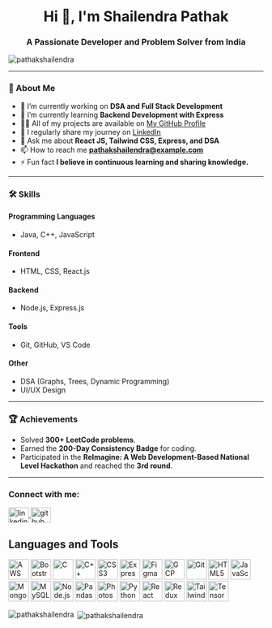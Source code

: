 <h1 align="center">Hi 👋, I'm Shailendra Pathak</h1>
<h3 align="center">A Passionate Developer and Problem Solver from India</h3>

<p align="left"> 
  <img src="https://komarev.com/ghpvc/?username=pathakshailendra&label=Profile%20views&color=0e75b6&style=flat" alt="pathakshailendra" /> 
</p>

---

### 🔭 About Me  
- 🔭 I’m currently working on **DSA and Full Stack Development**  
- 🌱 I’m currently learning **Backend Development with Express**  
- 👨‍💻 All of my projects are available on [My GitHub Profile](https://github.com/PathakShailendra)  
- 📝 I regularly share my journey on [LinkedIn](https://www.linkedin.com/in/pathakshailendra)  
- 💬 Ask me about **React JS, Tailwind CSS, Express, and DSA**  
- 📫 How to reach me **pathakshailendra@example.com**  
- ⚡ Fun fact **I believe in continuous learning and sharing knowledge.**  

---

### 🛠️ Skills  

#### Programming Languages  
- Java, C++, JavaScript  

#### Frontend  
- HTML, CSS, React.js  

#### Backend  
- Node.js, Express.js  

#### Tools  
- Git, GitHub, VS Code  

#### Other  
- DSA (Graphs, Trees, Dynamic Programming)  
- UI/UX Design  

---

### 🏆 Achievements  

- Solved **300+ LeetCode problems**.  
- Earned the **200-Day Consistency Badge** for coding.  
- Participated in the **ReImagine: A Web Development-Based National Level Hackathon** and reached the **3rd round**.  

---

<h3 align="left">Connect with me:</h3>
<p align="left">
  <a href="https://www.linkedin.com/in/pathakshailendra" target="blank">
    <img align="center" src="https://cdn.jsdelivr.net/npm/simple-icons@3.1.0/icons/linkedin.svg" alt="linkedin" height="30" width="40" />
  </a>
  <a href="https://github.com/PathakShailendra" target="blank">
    <img align="center" src="https://cdn.jsdelivr.net/npm/simple-icons@3.1.0/icons/github.svg" alt="github" height="30" width="40" />
  </a>
</p>

<h2>Languages and Tools</h2>
<p align="left">
  <img src="https://cdn.jsdelivr.net/gh/devicons/devicon/icons/amazonwebservices/amazonwebservices-original-wordmark.svg" alt="AWS" width="40" height="40"/>
  <img src="https://cdn.jsdelivr.net/gh/devicons/devicon/icons/bootstrap/bootstrap-original.svg" alt="Bootstrap" width="40" height="40"/>
  <img src="https://cdn.jsdelivr.net/gh/devicons/devicon/icons/c/c-original.svg" alt="C" width="40" height="40"/>
  <img src="https://cdn.jsdelivr.net/gh/devicons/devicon/icons/cplusplus/cplusplus-original.svg" alt="C++" width="40" height="40"/>
  <img src="https://cdn.jsdelivr.net/gh/devicons/devicon/icons/css3/css3-original.svg" alt="CSS3" width="40" height="40"/>
  <img src="https://cdn.jsdelivr.net/gh/devicons/devicon/icons/express/express-original-wordmark.svg" alt="Express.js" width="40" height="40"/>
  <img src="https://cdn.jsdelivr.net/gh/devicons/devicon/icons/figma/figma-original.svg" alt="Figma" width="40" height="40"/>
  <img src="https://cdn.jsdelivr.net/gh/devicons/devicon/icons/googlecloud/googlecloud-original.svg" alt="GCP" width="40" height="40"/>
  <img src="https://cdn.jsdelivr.net/gh/devicons/devicon/icons/git/git-original.svg" alt="Git" width="40" height="40"/>
  <img src="https://cdn.jsdelivr.net/gh/devicons/devicon/icons/html5/html5-original.svg" alt="HTML5" width="40" height="40"/>
  <img src="https://cdn.jsdelivr.net/gh/devicons/devicon/icons/javascript/javascript-original.svg" alt="JavaScript" width="40" height="40"/>
  <img src="https://cdn.jsdelivr.net/gh/devicons/devicon/icons/mongodb/mongodb-original.svg" alt="MongoDB" width="40" height="40"/>
  <img src="https://cdn.jsdelivr.net/gh/devicons/devicon/icons/mysql/mysql-original-wordmark.svg" alt="MySQL" width="40" height="40"/>
  <img src="https://cdn.jsdelivr.net/gh/devicons/devicon/icons/nodejs/nodejs-original.svg" alt="Node.js" width="40" height="40"/>
  <img src="https://cdn.jsdelivr.net/gh/devicons/devicon/icons/pandas/pandas-original.svg" alt="Pandas" width="40" height="40"/>
  <img src="https://cdn.jsdelivr.net/gh/devicons/devicon/icons/photoshop/photoshop-line.svg" alt="Photoshop" width="40" height="40"/>
  <img src="https://cdn.jsdelivr.net/gh/devicons/devicon/icons/python/python-original.svg" alt="Python" width="40" height="40"/>
  <img src="https://cdn.jsdelivr.net/gh/devicons/devicon/icons/react/react-original.svg" alt="React" width="40" height="40"/>
  <img src="https://cdn.jsdelivr.net/gh/devicons/devicon/icons/redux/redux-original.svg" alt="Redux" width="40" height="40"/>
  <img src="https://cdn.jsdelivr.net/gh/devicons/devicon/icons/tailwindcss/tailwindcss-original.svg" alt="Tailwind CSS" width="40" height="40"/>
  <img src="https://cdn.jsdelivr.net/gh/devicons/devicon/icons/tensorflow/tensorflow-original.svg" alt="TensorFlow" width="40" height="40"/>
</p>


<p><img align="left" src="https://github-readme-stats.vercel.app/api/top-langs?username=pathakshailendra&show_icons=true&locale=en&layout=compact" alt="pathakshailendra" /></p>

<p>&nbsp;<img align="center" src="https://github-readme-stats.vercel.app/api?username=pathakshailendra&show_icons=true&locale=en" alt="pathakshailendra" /></p>
